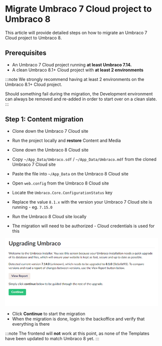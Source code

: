 # Migrate Umbraco 7 Cloud project to Umbraco 8

This article will provide detailed steps on how to migrate an Umbraco 7 Cloud project to Umbraco 8.

## Prerequisites

* An Umbraco 7 Cloud project running **at least Umbraco 7.14.**
* A clean Umbraco 8.1+ Cloud project with **at least 2 environments**

:::note
We strongly recommend having at least 2 environments on the Umbraco 8.1+ Cloud project.

Should something fail during the migration, the Development environment can always be removed and re-added in order to start over on a clean slate.
:::

## Step 1: Content migration

* Clone down the Umbraco 7 Cloud site
* Run the project locally and **restore** Content and Media

* Clone down the Umbraco 8 Cloud site

* Copy `~/App_Data/Umbraco.sdf` / `~/App_Data/Umbraco.mdf` from the cloned Umbraco 7 Cloud site
* Paste the file into `~/App_Data` on the Umbraco 8 Cloud site
* Open `web.config` from the Umbraco 8 Cloud site
* Locate the `Umbraco.Core.ConfigurationStatus` key
* Replace the value `8.1.x` with the version your Umbraco 7 Cloud site is running - eg. `7.15.0`

* Run the Umbraco 8 Cloud site locally
* The migration will need to be authorized - Cloud credentials is used for this

![Authorize upgrade](images/upgrade-to-8_1.png)

* Click **Continue** to start the migration
* When the migration is done, login to the backoffice and verify that everything is there

:::note
The frontend will **not** work at this point, as none of the Templates have been updated to match Umbraco 8 yet.
:::

